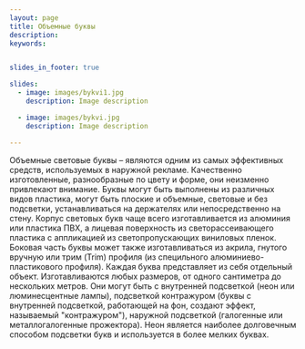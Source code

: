 ```yaml
---
layout: page
title: Объемные буквы
description:
keywords:


slides_in_footer: true

slides:
  - image: images/bykvi1.jpg
    description: Image description

  - image: images/bykvi.jpg
    description: Image description

---
```



Объемные световые буквы – являются одним из самых эффективных средств, используемых в наружной рекламе. Качественно изготовленные, разнообразные по цвету и форме, они неизменно привлекают внимание. Буквы могут быть выполнены из различных  видов пластика, могут быть плоские и объемные, световые и без подсветки, устанавливаться на держателях или непосредственно на стену. Корпус световых букв чаще всего изготавливается из алюминия или пластика ПВХ, а лицевая поверхность из светорассеивающего пластика с аппликацией из светопропускающих виниловых пленок. Боковая часть буквы может также изготавливаться из акрила, гнутого вручную или трим (Trim) профиля (из специльного алюминиево-пластикового профиля).
Каждая буква представляет из себя отдельный объект. Изготавливаются любых размеров, от одного сантиметра до нескольких метров. Они могут быть с внутренней подсветкой (неон или люминесцентные лампы), подсветкой контражуром (буквы с внутренней подсветкой, работающей на фон, создают эффект, называемый "контражуром"), наружной подсветкой (галогенные или металлогалогенные прожектора). Неон является наиболее долговечным способом подсветки букв и используется в более мелких буквах.
